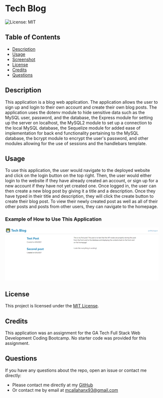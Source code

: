 # Tech Blog

![License: MIT](https://img.shields.io/badge/License-MIT-blue.svg)

## Table of Contents

- [Description](#description)
- [Usage](#usage)
- [Screenshot](#screenshot)
- [License](#license)
- [Credits](#credits)
- [Questions](#questions)

## Description

This application is a blog web application. The application allows the user to sign up and login to their own account and create their own blog posts. The application uses the dotenv module to hide sensitive data such as the MySQL user, password, and the database, the Express module for setting up the server on localhost, the MySQL2 module to set up a connection to the local MySQL database, the Sequelize module for added ease of implementation for back end functionality pertaining to the MySQL database, the bcrypt module to encrypt the user's password, and other modules allowing for the use of sessions and the handlebars template.

## Usage

To use this application, the user would navigate to the deployed website and click on the login button on the top right. Then, the user would either login to the website if they have already created an account, or sign up for a new account if they have not yet created one. Once logged in, the user can then create a new blog post by giving it a title and a description. Once they have typed in their title and description, they will click the create button to create their blog post. To view their newly created post as well as all of their other posts and posts from other users, they can navigate to the homepage.

### Example of How to Use This Application

![Usage Gif](./assets/images/Screenshot-2021-08-05-221652.png)

## License

This project is licensed under the [MIT License](https://opensource.org/licenses/MIT).

## Credits

This application was an assignment for the GA Tech Full Stack Web Development Coding Bootcamp. No starter code was provided for this assignment.

## Questions

If you have any questions about the repo, open an issue or contact me directly:

- Please contact me directly at my [GitHub](https://github.com/mcall0147)
- Or contact me by email at [mcallahanx93@gmail.com](mailto:mcallahanx93@gmail.com)
